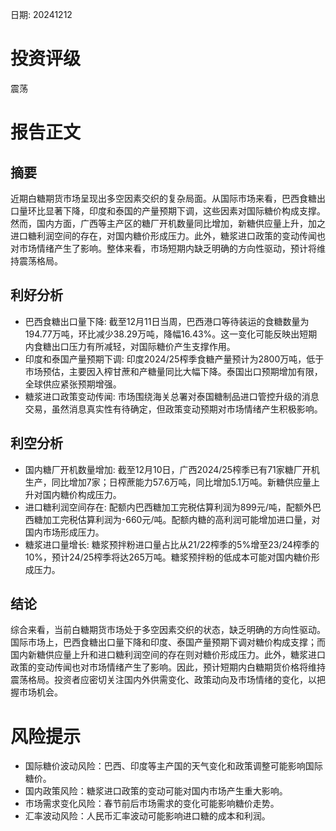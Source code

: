 
日期: 20241212

# 投资评级

震荡

# 报告正文

## 摘要

近期白糖期货市场呈现出多空因素交织的复杂局面。从国际市场来看，巴西食糖出口量环比显著下降，印度和泰国的产量预期下调，这些因素对国际糖价构成支撑。然而，国内方面，广西等主产区的糖厂开机数量同比增加，新糖供应量上升，加之进口糖利润空间的存在，对国内糖价形成压力。此外，糖浆进口政策的变动传闻也对市场情绪产生了影响。整体来看，市场短期内缺乏明确的方向性驱动，预计将维持震荡格局。

## 利好分析

* 巴西食糖出口量下降: 截至12月11日当周，巴西港口等待装运的食糖数量为194.77万吨，环比减少38.29万吨，降幅16.43%。这一变化可能反映出短期内食糖出口压力有所减轻，对国际糖价产生支撑作用。
* 印度和泰国产量预期下调: 印度2024/25榨季食糖产量预计为2800万吨，低于市场预估，主要因入榨甘蔗和产糖量同比大幅下降。泰国出口预期增加有限，全球供应紧张预期增强。
* 糖浆进口政策变动传闻: 市场围绕海关总署对泰国糖制品进口管控升级的消息交易，虽然消息真实性有待确定，但政策变动预期对市场情绪产生积极影响。

## 利空分析

* 国内糖厂开机数量增加: 截至12月10日，广西2024/25榨季已有71家糖厂开机生产，同比增加7家；日榨蔗能力57.6万吨，同比增加5.1万吨。新糖供应量上升对国内糖价构成压力。
* 进口糖利润空间存在: 配额内巴西糖加工完税估算利润为899元/吨，配额外巴西糖加工完税估算利润为-660元/吨。配额内糖的高利润可能增加进口量，对国内市场形成压力。
* 糖浆进口量增长: 糖浆预拌粉进口量占比从21/22榨季的5%增至23/24榨季的10%，预计24/25榨季将达265万吨。糖浆预拌粉的低成本可能对国内糖价形成压力。

## 结论

综合来看，当前白糖期货市场处于多空因素交织的状态，缺乏明确的方向性驱动。国际市场上，巴西食糖出口量下降和印度、泰国产量预期下调对糖价构成支撑；而国内新糖供应量上升和进口糖利润空间的存在则对糖价形成压力。此外，糖浆进口政策的变动传闻也对市场情绪产生了影响。因此，预计短期内白糖期货价格将维持震荡格局。投资者应密切关注国内外供需变化、政策动向及市场情绪的变化，以把握市场机会。

# 风险提示

* 国际糖价波动风险：巴西、印度等主产国的天气变化和政策调整可能影响国际糖价。
* 国内政策风险：糖浆进口政策的变动可能对国内市场产生重大影响。
* 市场需求变化风险：春节前后市场需求的变化可能影响糖价走势。
* 汇率波动风险：人民币汇率波动可能影响进口糖的成本和利润。
